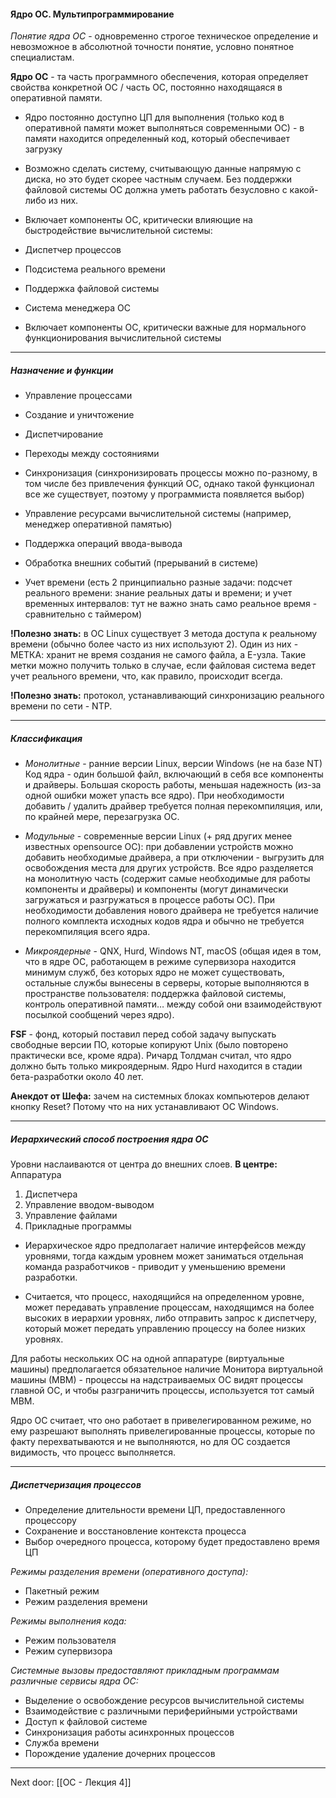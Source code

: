 #### Ядро ОС. Мультипрограммирование

*Понятие ядра ОС* - одновременно строгое техническое определение и невозможное в абсолютной точности понятие, условно понятное специалистам.

**Ядро ОС** - та часть программного обеспечения, которая определяет свойства конкретной ОС / часть ОС, постоянно находящаяся в оперативной памяти. 

- Ядро постоянно доступно ЦП для выполнения (только код в оперативной памяти может выполняться современными ОС) - в памяти находится определенный код, который обеспечивает загрузку

- Возможно сделать систему, считывающую данные напрямую с диска, но это будет скорее частным случаем. Без поддержки файловой системы ОС должна уметь работать безусловно с какой-либо из них.

- Включает компоненты ОС, критически влияющие на быстродействие вычислительной системы:

- Диспетчер процессов
- Подсистема реального времени
- Поддержка файловой системы
- Система менеджера ОС
- Включает компоненты ОС, критически важные для нормального функционирования вычислительной системы

---
##### Назначение и функции

- Управление процессами

- Создание и уничтожение
- Диспетчирование
- Переходы между состояниями
- Синхронизация (синхронизировать процессы можно по-разному, в том числе без привлечения функций ОС, однако такой функционал все же существует, поэтому у программиста появляется выбор)

- Управление ресурсами вычислительной системы (например, менеджер оперативной памятью)
- Поддержка операций ввода-вывода
- Обработка внешних событий (прерываний в системе)
- Учет времени (есть 2 принципиально разные задачи: подсчет реального времени: знание реальных даты и времени; и учет временных интервалов: тут не важно знать само реальное время - сравнительно с таймером)

**!Полезно знать:** в ОС Linux существует 3 метода доступа к реальному времени (обычно более часто из них используют 2). Один из них - МЕТКА: хранит не время создания не самого файла, а E-узла. Такие метки можно получить только в случае, если файловая система ведет учет реального времени, что, как правило, происходит всегда.

**!Полезно знать:** протокол, устанавливающий синхронизацию реального времени по сети - NTP.

---
##### Классификация

- *Монолитные* - ранние версии Linux, версии Windows (не на базе NT) Код ядра - один большой файл, включающий в себя все компоненты и драйверы. Большая скорость работы, меньшая надежность (из-за одной ошибки может упасть все ядро). При необходимости добавить / удалить драйвер требуется полная перекомпиляция, или, по крайней мере, перезагрузка ОС.

- *Модульные* - современные версии Linux (+ ряд других менее известных opensource ОС): при добавлении устройств можно добавить необходимые драйвера, а при отключении - выгрузить для освобождения места для других устройств. Все ядро разделяется на монолитную часть (содержит самые необходимые для работы компоненты и драйверы) и компоненты (могут динамически загружаться и разгружаться в процессе работы ОС). При необходимости добавления нового драйвера не требуется наличие полного комплекта исходных кодов ядра и обычно не требуется перекомпиляция всего ядра.

- *Микроядерные* - QNX, Hurd, Windows NT, macOS (общая идея в том, что в ядре ОС, работающем в режиме супервизора находится минимум служб, без которых ядро не может существовать, остальные службы вынесены в серверы, которые выполняются в пространстве пользователя: поддержка файловой системы, контроль оперативной памяти… между собой они взаимодействуют посылкой сообщений через ядро).

**FSF** - фонд, который поставил перед собой задачу выпускать свободные версии ПО, которые копируют Unix (было повторено практически все, кроме ядра). Ричард Толдман считал, что ядро должно быть только микроядерным. Ядро Hurd находится в стадии бета-разработки около 40 лет.

**Анекдот от Шефа:** зачем на системных блоках компьютеров делают кнопку Reset? Потому что на них устанавливают ОС Windows.

---
##### Иерархический способ построения ядра ОС

Уровни наслаиваются от центра до внешних слоев.
**В центре:** Аппаратура

1. Диспетчера
2. Управление вводом-выводом
3. Управление файлами
4. Прикладные программы

- Иерархическое ядро предполагает наличие интерфейсов между уровнями, тогда каждым уровнем может заниматься отдельная команда разработчиков - приводит у уменьшению времени разработки.

- Считается, что процесс, находящийся на определенном уровне, может передавать управление процессам, находящимся на более высоких в иерархии уровнях, либо отправить запрос к диспетчеру, который может передать управлению процессу на более низких уровнях.

Для работы нескольких ОС на одной аппаратуре (виртуальные машины) предполагается обязательное наличие Монитора виртуальной машины (МВМ) - процессы на надстраиваемых ОС видят процессы главной ОС, и чтобы разграничить процессы, используется тот самый МВМ.

Ядро ОС считает, что оно работает в привелегированном режиме, но ему разрешают выполнять привелегированные процессы, которые по факту перехватываются и не выполняются, но для ОС создается видимость, что процесс выполняется.

---
##### Диспетчеризация процессов

- Определение длительности времени ЦП, предоставленного процессору
- Сохранение и восстановление контекста процесса
- Выбор очередного процесса, которому будет предоставлено время ЦП

*Режимы разделения времени (оперативного доступа):*
- Пакетный режим
- Режим разделения времени

*Режимы выполнения кода:*
- Режим пользователя
- Режим супервизора

*Системные вызовы предоставляют прикладным программам различные сервисы ядра ОС:*
- Выделение о освобождение ресурсов вычислительной системы
- Взаимодействие с различными периферийными устройствами
- Доступ к файловой системе
- Синхронизация работы асинхронных процессов
- Служба времени
- Порождение удаление дочерних процессов

---

Next door: [[ОС - Лекция 4]]